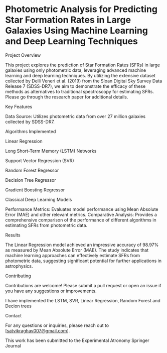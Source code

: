 # Photometric Analysis for Predicting Star Formation Rates in Large Galaxies Using Machine Learning and Deep Learning Techniques

Project Overview

This project explores the prediction of Star Formation Rates (SFRs) in large galaxies using only photometric data, leveraging advanced machine learning and deep learning techniques. By utilizing the extensive dataset collected by Delli Veneri et al. (2019) from the Sloan Digital Sky Survey Data Release 7 (SDSS-DR7), we aim to demonstrate the efficacy of these methods as alternatives to traditional spectroscopy for estimating SFRs.
Please go through the research paper for additional details.

Key Features

Data Source: Utilizes photometric data from over 27 million galaxies collected by SDSS-DR7.

Algorithms Implemented                     

Linear Regression                           

Long Short-Term Memory (LSTM) Networks      

Support Vector Regression (SVR)            

Random Forest Regressor                    

Decision Tree Regressor                     

Gradient Boosting Regressor                 

Classical Deep Learning Models             

Performance Metrics: Evaluates model performance using Mean Absolute Error (MAE) and other relevant metrics.
Comparative Analysis: Provides a comprehensive comparison of the performance of different algorithms in estimating SFRs from photometric data.


Results

The Linear Regression model achieved an impressive accuracy of 98.97% as measured by Mean Absolute Error (MAE). The study indicates that machine learning approaches can effectively estimate SFRs from photometric data, suggesting significant potential for further applications in astrophysics.

Contributing

Contributions are welcome! Please submit a pull request or open an issue if you have any suggestions or improvements.

I have implemented the LSTM, SVR, Linear Regression, Random Forest and Decion trees

Contact

For any questions or inquiries, please reach out to [satvikraghav007@gmail.com].


This work has been submitted to the Experimental Atronomy Springer Journal
